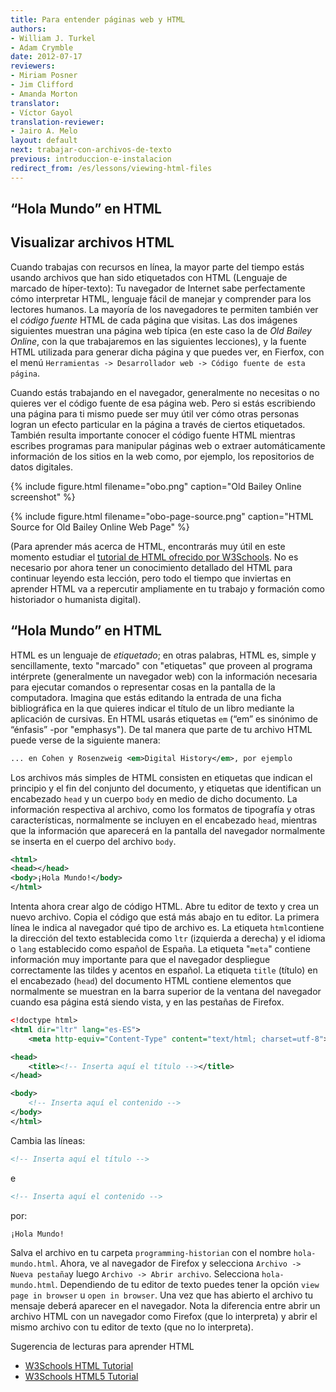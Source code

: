 ```yaml
---
title: Para entender páginas web y HTML
authors:
- William J. Turkel
- Adam Crymble
date: 2012-07-17
reviewers:
- Miriam Posner
- Jim Clifford
- Amanda Morton
translator:
- Víctor Gayol
translation-reviewer:
- Jairo A. Melo
layout: default
next: trabajar-con-archivos-de-texto
previous: introduccion-e-instalacion
redirect_from: /es/lessons/viewing-html-files
---
```




“Hola Mundo” en HTML
--------------------------------

## Visualizar archivos HTML

Cuando trabajas con recursos en línea, la mayor parte del tiempo estás usando archivos que han sido etiquetados con HTML (Lenguaje de marcado de híper-texto): Tu navegador de Internet sabe perfectamente cómo interpretar HTML, lenguaje fácil de manejar y comprender para los lectores humanos. La mayoría de los navegadores te permiten también ver el *código fuente* HTML de cada página que visitas. Las dos imágenes siguientes muestran una página web típica (en este caso la de *Old Bailey Online*, con la que trabajaremos en las siguientes lecciones), y la fuente HTML utilizada para generar dicha página y que puedes ver, en Fierfox, con el menú `Herramientas -> Desarrollador web -> Código fuente de esta página`.

Cuando estás trabajando en el navegador, generalmente no necesitas o no quieres ver el código fuente de esa página web. Pero si estás escribiendo una página para ti mismo puede ser muy útil ver cómo otras personas logran un efecto particular en la página a través de ciertos etiquetados. También resulta importante conocer el código fuente HTML mientras escribes programas para manipular páginas web o extraer automáticamente información de los sitios en la web como, por ejemplo, los repositorios de datos digitales.

{% include figure.html filename="obo.png" caption="Old Bailey Online screenshot" %}

{% include figure.html filename="obo-page-source.png" caption="HTML Source for Old Bailey Online Web Page" %}

(Para aprender más acerca de HTML, encontrarás muy útil en este momento estudiar el [tutorial de HTML ofrecido por W3Schools]. No es necesario por ahora tener un conocimiento detallado del HTML para continuar leyendo esta lección, pero todo el tiempo que inviertas en aprender HTML va a repercutir ampliamente en tu trabajo y formación como historiador o humanista digital).

## “Hola Mundo” en HTML

HTML es un lenguaje de *etiquetado*; en otras palabras, HTML es, simple y sencillamente, texto "marcado" con "etiquetas"  que proveen al programa intérprete (generalmente un navegador web) con la información necesaria para ejecutar comandos o representar cosas en la pantalla de la computadora. Imagina que estás editando la entrada de una ficha bibliográfica en la que quieres indicar el título de un libro mediante la aplicación de cursivas. En HTML usarás etiquetas `em` (“em” es sinónimo de “énfasis” -por "emphasys"). De tal manera que parte de tu archivo HTML puede verse de la siguiente manera:

```xml
... en Cohen y Rosenzweig <em>Digital History</em>, por ejemplo
```

Los archivos más simples de HTML consisten en etiquetas que indican el principio y el fin del conjunto del documento, y etiquetas que identifican un encabezado `head` y un cuerpo `body` en medio de dicho documento. La información respectiva al archivo, como los formatos de tipografía y otras características, normalmente se incluyen en el encabezado `head`, mientras que la información que aparecerá en la pantalla del navegador normalmente se inserta en el cuerpo del archivo `body`.

```xml
<html>
<head></head>
<body>¡Hola Mundo!</body>
</html>
```

Intenta ahora crear algo de código HTML. Abre tu editor de texto y crea un nuevo archivo. Copia el código que está más abajo en tu editor. La primera línea le indica al navegador qué tipo de archivo es. La etiqueta `html`contiene la dirección del texto establecida como `ltr` (izquierda a derecha) y el idioma o `lang` establecido como español de España. La etiqueta "`meta`" contiene información muy importante para que el navegador despliegue correctamente las tildes y acentos en español. La etiqueta `title` (título) en el encabezado (`head`) del documento HTML contiene elementos que normalmente se muestran en la barra superior de la ventana del navegador cuando esa página está siendo vista, y en las pestañas de Firefox.

``` xml
<!doctype html>
<html dir="ltr" lang="es-ES">
	<meta http-equiv="Content-Type" content="text/html; charset=utf-8">

<head>
    <title><!-- Inserta aquí el título --></title>
</head>

<body>
    <!-- Inserta aquí el contenido -->
</body>
</html>
```

Cambia las líneas:

```xml
<!-- Inserta aquí el título -->
```

e

```xml
<!-- Inserta aquí el contenido -->
```
 por:

```xml
¡Hola Mundo!
```

Salva el archivo en tu carpeta `programming-historian` con el nombre `hola-mundo.html`. Ahora, ve al navegador de Firefox y selecciona `Archivo -> Nueva pestaña`y luego `Archivo -> Abrir archivo`. Selecciona `hola-mundo.html`. Dependiendo de tu editor de texto puedes tener la opción `view page in browser` u `open in browser`. Una vez que has abierto el archivo tu mensaje deberá aparecer en el navegador. Nota la diferencia entre abrir un archivo HTML con un navegador como Firefox (que lo interpreta) y abrir el mismo archivo con tu editor de texto (que no lo interpreta).

Sugerencia de lecturas para aprender HTML

-	[W3Schools HTML Tutorial]
-	[W3Schools HTML5 Tutorial]

[la anterior de la serie]: http://es.programminghistorian.org/lecciones/introduccion-e-instalacion/">
[tutorial de HTML ofrecido por W3Schools]: http://www.w3schools.com/html/default.asp
[W3Schools HTML Tutorial]: http://www.w3schools.com/html/default.asp
[W3Schools HTML5 Tutorial]: http://www.w3schools.com/html/html5_intro.asp
